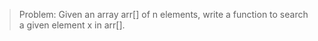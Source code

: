 > Problem: Given an array arr[] of n elements, write a function to search a given element x in arr[].

